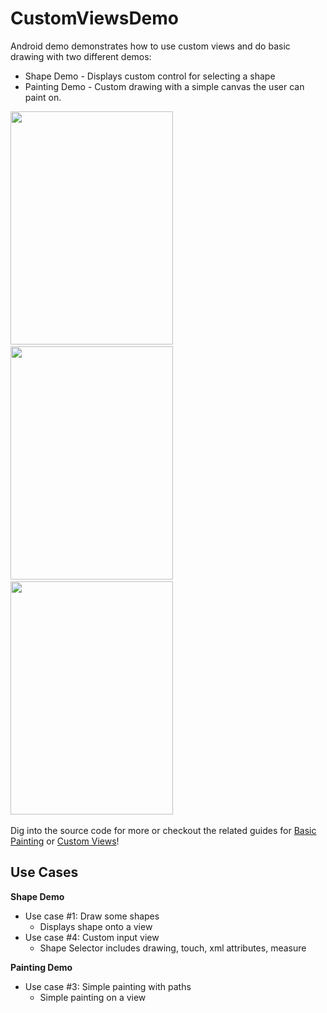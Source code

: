 # CustomViewsDemo

Android demo demonstrates how to use custom views and do basic drawing with two different demos:

 * Shape Demo - Displays custom control for selecting a shape
 * Painting Demo - Custom drawing with a simple canvas the user can paint on.

<img src="http://i.imgur.com/MKncYMd.png" width="260" height="373" />&nbsp;
<img src="http://i.imgur.com/wFPRitb.png" width="260" height="373"  />&nbsp;
<img src="http://i.imgur.com/cO24iCg.png" width="260" height="373" />&nbsp;

Dig into the source code for more or checkout the related guides for [Basic Painting](https://github.com/thecodepath/android_guides/wiki/Basic-Painting-with-Views) or [Custom Views](https://github.com/thecodepath/android_guides/wiki/Defining-Custom-Views)!

## Use Cases

**Shape Demo**

* Use case #1: Draw some shapes
  * Displays shape onto a view
* Use case #4: Custom input view
  * Shape Selector includes drawing, touch, xml attributes, measure 

**Painting Demo**

* Use case #3: Simple painting with paths  
  * Simple painting on a view
